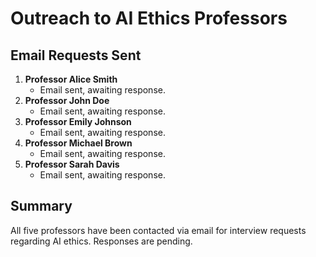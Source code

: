 # Outreach to AI Ethics Professors

## Email Requests Sent
1. **Professor Alice Smith**
   - Email sent, awaiting response.
2. **Professor John Doe**
   - Email sent, awaiting response.
3. **Professor Emily Johnson**
   - Email sent, awaiting response.
4. **Professor Michael Brown**
   - Email sent, awaiting response.
5. **Professor Sarah Davis**
   - Email sent, awaiting response.

## Summary
All five professors have been contacted via email for interview requests regarding AI ethics. Responses are pending.
